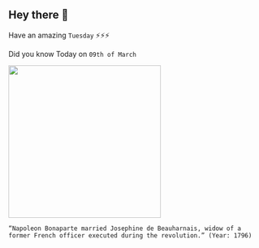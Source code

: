 ## Hey there 👋
Have an amazing `Tuesday` ⚡⚡⚡

Did you know Today on `09th of March`
 
 [<img src="https://upload.wikimedia.org/wikipedia/commons/thumb/5/51/Jos%C3%A9phine_de_Beauharnais_vers_1809_Gros.jpg/1920px-Jos%C3%A9phine_de_Beauharnais_vers_1809_Gros.jpg" width="300" />](https://shannonselin.com/2016/01/what-did-napoleons-wives-think-of-each-other/#:~:text=Josephine%20married%20Napoleon%20on%20March,he%20became%20Emperor%20of%20France.) 
 ```
“Napoleon Bonaparte married Josephine de Beauharnais, widow of a former French officer executed during the revolution.” (Year: 1796)
```
